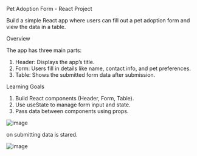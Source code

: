 Pet Adoption Form - React Project

Build a simple React app where users can fill out a pet adoption form and view the data in a table.


Overview

The app has three main parts:

 1. Header: Displays the app’s title.
 2. Form: Users fill in details like name, contact info, and pet   preferences.
 3. Table: Shows the submitted form data after submission.


Learning Goals

 1. Build React components (Header, Form, Table).
 2. Use useState to manage form input and state.
 3. Pass data between components using props.

![image](https://github.com/user-attachments/assets/1b06cdbb-744c-4fc8-b59a-b9c7358186d5)

on submitting data is stared.

![image](https://github.com/user-attachments/assets/3f9d07f4-8311-43bb-bc6a-6ec545fab44f)

